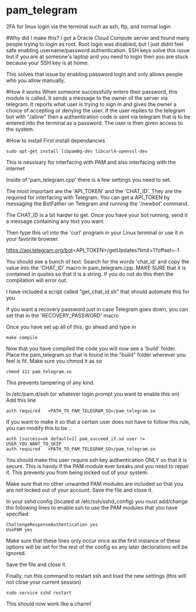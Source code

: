 # pam_telegram
2FA for linux login via the terminal such as ssh, ftp, and normal login

#Why did I make this?
I got a Oracle Cloud Compute server and found many people trying to login as root. Root login was disabled,
but I just didnt feel safe enabling username/password authentication. SSH keys solve this issue but if
you are at someone's laptop and you need to login then you are stuck because your SSH key is at home.

This solves that issue by enabling password login and only allows people who you allow manually.


#How it works
When someone successfully enters their password, this module is called. It sends a message to the owner
of the server via telegram. It reports what user is trying to sign in and gives the owner a choice
of accepting or denying the user. If the user replies to the telegram bot with "/allow" then a authentication
code is sent via telegram that is to be entered into the terminal as a password. The user is then given
access to the system.

#How to install
First install dependancies

```
sudo apt-get install libpam0g-dev libcurl4-openssl-dev
```
This is nessisary for interfacing with PAM and also interfacing with the internet


Inside of 'pam_telegram.cpp' there is a few settings you need to set.

The most important are the 'API_TOKEN' and the 'CHAT_ID'.
They are the required for interfacing with Telegram.
You can get a API_TOKEN by messaging the BotFather on Telegram and
running the '/newbot' command.

The CHAT_ID is a bit harder to get. Once you have your bot running, send it a message 
containing any text you want.

Then type this url into the 'curl' program in your Linux terminal or use it in your
favorite browser.

https://api.telegram.org/bot<API_TOKEN>/getUpdates?limit=1?offset=-1

You should see a bunch of text. Search for the words 'chat_id' and copy the value into
the 'CHAT_ID' macro in pam_telegram.cpp. MAKE SURE that it is contained in quotes so that it is a string.
If you do not do this then the compilation will error out.

I have included a script called "get_chat_id.sh" that should automate this for you.


If you want a recovery password just in case Telegram goes down, you can set that in the
'RECOVERY_PASSWORD' macro


Once you have set up all of this, go ahead and type in

```
make compile
```



Now that you have compiled the code you will now see a 'build' folder.
Place the pam_telegram.so that is found in the "build" folder wherever you feel is fit.
Make sure you chmod it as so

```
chmod 111 pam_telegram.so
```
This prevents tampering of any kind.

In /etc/pam.d/ssh (or whatever login prompt you want to enable this on)
Add this line
```
auth required	<PATH_TO_PAM_TELEGRAM_SO>/pam_telegram.so
```

If you want to make it so that a certain user does not have to follow this rule, you can modify this to be ..
```
auth [success=ok default=1] pam_succeed_if.so user != USER_YOU_WANT_TO_SKIP
auth required	<PATH_TO_PAM_TELEGRAM_SO>/pam_telegram.so
```


You should make this user require ssh key authentication ONLY so that it is secure. This is handy if the PAM module ever breaks and you need to repair it.
This prevents you from being locked out of your system.

Make sure that no other unwanted PAM modules are included so that you are not locked out of your account.
Save the file and close it.


In your sshd config (located at /etc/ssh/sshd_config)
you must add/change the following lines to enable ssh to use the PAM modules that you have specified

```
ChallengeResponseAuthentication yes
UsePAM yes
```
Make sure that these lines only occur once as the first instance of these options will be set for the rest of the config so any later declorations will be ignored.

Save the file and close it.

Finally, run this command to restart ssh and load the new settings (this will not close your current session)

```
sudo service sshd restart
```

This should now work like a charm!